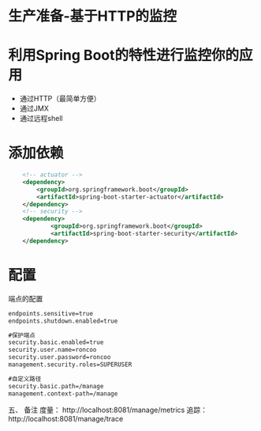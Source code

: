 # 生产准备-基于HTTP的监控

# 利用Spring Boot的特性进行监控你的应用
* 通过HTTP（最简单方便）
* 通过JMX
* 通过远程shell

# 添加依赖

```xml
    <!-- actuator -->
    <dependency>
        <groupId>org.springframework.boot</groupId>
        <artifactId>spring-boot-starter-actuator</artifactId>
    </dependency>
    <!-- security -->
	<dependency>
			<groupId>org.springframework.boot</groupId>
			<artifactId>spring-boot-starter-security</artifactId>
	</dependency>

```

# 配置
端点的配置
```xml
endpoints.sensitive=true
endpoints.shutdown.enabled=true

#保护端点
security.basic.enabled=true
security.user.name=roncoo
security.user.password=roncoo
management.security.roles=SUPERUSER

#自定义路径
security.basic.path=/manage
management.context-path=/manage

```
五、	备注
度量： http://localhost:8081/manage/metrics
追踪： http://localhost:8081/manage/trace
